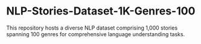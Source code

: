 # NLP-Stories-Dataset-1K-Genres-100
This repository hosts a diverse NLP dataset comprising 1,000 stories spanning 100 genres for comprehensive language understanding tasks.
